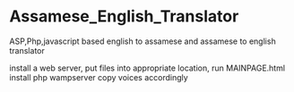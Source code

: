 # Assamese_English_Translator
ASP,Php,javascript based english to assamese and assamese to english translator

install a web server, put files into appropriate location, run MAINPAGE.html
install php wampserver 
copy voices accordingly
